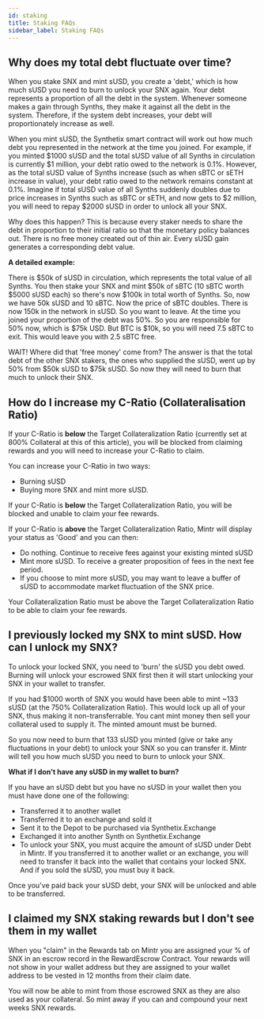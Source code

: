 ```yaml
---
id: staking
title: Staking FAQs
sidebar_label: Staking FAQs
---
```


## Why does my total debt fluctuate over time? 

When you stake SNX and mint sUSD, you create a 'debt,' which is how much sUSD you need to burn to unlock your SNX again. Your debt represents a proportion of all the debt in the system. Whenever someone makes a gain through Synths, they make it against all the debt in the system. Therefore, if the system debt increases, your debt will proportionately increase as well. 

When you mint sUSD, the Synthetix smart contract will work out how much debt you represented in the network at the time you joined. For example, if you minted $1000 sUSD and the total sUSD value of all Synths in circulation is currently $1 million, your debt ratio owed to the network is 0.1%. However, as the total sUSD value of Synths increase (such as when sBTC or sETH increase in value), your debt ratio owed to the network remains constant at 0.1%. Imagine if total sUSD value of all Synths suddenly doubles due to price increases in Synths such as sBTC or sETH, and now gets to $2 million, you will need to repay $2000 sUSD in order to unlock all your SNX.

Why does this happen? This is because every staker needs to share the debt in proportion to their initial ratio so that the monetary policy balances out. There is no free money created out of thin air. Every sUSD gain generates a corresponding debt value. 

**A detailed example:**

There is $50k of sUSD in circulation, which represents the total value of all Synths. You then stake your SNX and mint $50k of sBTC (10 sBTC worth $5000 sUSD each) so there's now $100k in total worth of Synths. So, now we have 50k sUSD and 10 sBTC. Now the price of sBTC doubles. There is now 150k in the network in sUSD. So you want to leave. At the time you joined your proportion of the debt was 50%. So you are responsible for 50% now, which is $75k USD. But BTC is $10k, so you will need 7.5 sBTC to exit. This would leave you with 2.5 sBTC free.

WAIT! Where did that 'free money' come from? The answer is that the total debt of the other SNX stakers, the ones who supplied the sUSD, went up by 50% from $50k sUSD to $75k sUSD. So now they will need to burn that much to unlock their SNX. 

## How do I increase my C-Ratio (Collateralisation Ratio)

If your C-Ratio is **below** the Target Collateralization Ratio (currently set at 800% Collateral at this of this article), you will be blocked from claiming rewards and you will need to increase your C-Ratio to claim. 

You can increase your C-Ratio in two ways:
- Burning sUSD
- Buying more SNX and mint more sUSD.

If your C-Ratio is **below** the Target Collateralization Ratio, you will be blocked and unable to claim your fee rewards. 

If your C-Ratio is **above** the Target Collateralization Ratio, Mintr will display your status as 'Good' and you can then:
- Do nothing. Continue to receive fees against your existing minted sUSD
- Mint more sUSD. To receive a greater proposition of fees in the next fee period.
- If you choose to mint more sUSD, you may want to leave a buffer of sUSD to accommodate market fluctuation of the SNX price.

Your Collateralization Ratio must be above the Target Collateralization Ratio to be able to claim your fee rewards. 

## I previously locked my SNX to mint sUSD. How can I unlock my SNX?

To unlock your locked SNX, you need to 'burn' the sUSD you debt owed. Burning will unlock your escrowed SNX first then it will start unlocking your SNX in your wallet to transfer.  

If you had $1000 worth of SNX you would have been able to mint ~133 sUSD (at the 750% Collateralization Ratio). This would lock up all of your SNX, thus making it non-transferrable. You cant mint money then sell your collateral used to supply it. The minted amount must be burned. 

So you now need to burn that 133 sUSD you minted (give or take any fluctuations in your debt) to unlock your SNX so you can transfer it. Mintr will tell you how much sUSD you need to burn to unlock your SNX.

**What if I don't have any sUSD in my wallet to burn?**

If you have an sUSD debt but you have no sUSD in your wallet then you must have done one of the following:
- Transferred it to another wallet
- Transferred it to an exchange and sold it
- Sent it to the Depot to be purchased via Synthetix.Exchange
- Exchanged it into another Synth on Synthetix.Exchange
- To unlock your SNX, you must acquire the amount of sUSD under Debt in Mintr. If you transferred it to another wallet or an exchange, you will need to transfer it back into the wallet that contains your locked SNX. And if you sold the sUSD, you must buy it back. 

Once you've paid back your sUSD debt, your SNX will be unlocked and able to be transferred. 

## I claimed my SNX staking rewards but I don't see them in my wallet

When you "claim" in the Rewards tab on Mintr you are assigned your % of SNX in an escrow record in the RewardEscrow Contract. Your rewards will not show in your wallet address but they are assigned to your wallet address to be vested in 12 months from their claim date.

You will now be able to mint from those escrowed SNX as they are also used as your collateral. So mint away if you can and compound your next weeks SNX rewards. 
